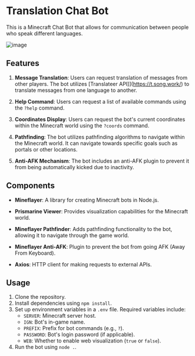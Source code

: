 # Translation Chat Bot
This is a Minecraft Chat Bot that allows for communication between people who speak different languages.

![image](https://github.com/dsnsgithub/minecraftchatbot/assets/48170013/9ae69b9c-b152-4c45-800e-745eaeeef5a2)


## Features

1. **Message Translation**: Users can request translation of messages from other players. The bot utilizes [Translateer API]](https://t.song.work/) to translate messages from one language to another.
   

2. **Help Command**: Users can request a list of available commands using the `?help` command.

3. **Coordinates Display**: Users can request the bot's current coordinates within the Minecraft world using the `?coords` command.

4. **Pathfinding**: The bot utilizes pathfinding algorithms to navigate within the Minecraft world. It can navigate towards specific goals such as portals or other locations.

5. **Anti-AFK Mechanism**: The bot includes an anti-AFK plugin to prevent it from being automatically kicked due to inactivity.

## Components

- **Mineflayer**: A library for creating Minecraft bots in Node.js.
  
- **Prismarine Viewer**: Provides visualization capabilities for the Minecraft world.

- **Mineflayer Pathfinder**: Adds pathfinding functionality to the bot, allowing it to navigate through the game world.

- **Mineflayer Anti-AFK**: Plugin to prevent the bot from going AFK (Away From Keyboard).

- **Axios**: HTTP client for making requests to external APIs.

## Usage

1. Clone the repository.
2. Install dependencies using `npm install`.
3. Set up environment variables in a `.env` file. Required variables include:
   - `SERVER`: Minecraft server host.
   - `IGN`: Bot's in-game name.
   - `PREFIX`: Prefix for bot commands (e.g., `?`).
   - `PASSWORD`: Bot's login password (if applicable).
   - `WEB`: Whether to enable web visualization (`true` or `false`).
4. Run the bot using `node .`.
